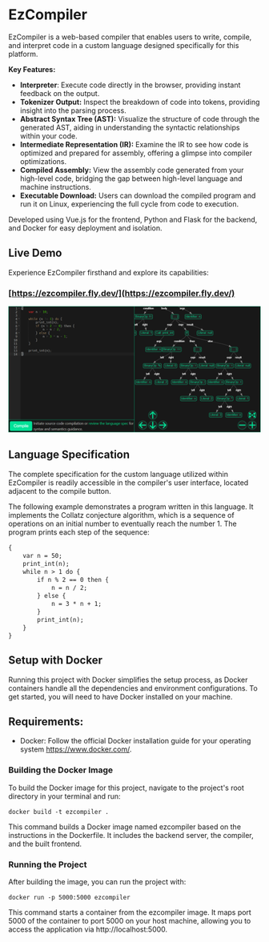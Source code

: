# EzCompiler

EzCompiler is a web-based compiler that enables users to write, compile, and interpret code in a custom language
designed specifically for this platform.

**Key Features:**

- **Interpreter**: Execute code directly in the browser, providing instant feedback on the output.
- **Tokenizer Output:** Inspect the breakdown of code into tokens, providing insight into the parsing process.
- **Abstract Syntax Tree (AST):** Visualize the structure of code through the generated AST, aiding in understanding the
  syntactic relationships within your code.
- **Intermediate Representation (IR):** Examine the IR to see how code is optimized and prepared for assembly, offering
  a glimpse into compiler optimizations.
- **Compiled Assembly:** View the assembly code generated from your high-level code, bridging the gap between high-level
  language and machine instructions.
- **Executable Download:** Users can download the compiled program and run it on Linux, experiencing the full cycle from
  code to execution.

Developed using Vue.js for the frontend, Python and Flask for the backend, and Docker for easy deployment and isolation.

## Live Demo

Experience EzCompiler firsthand and explore its capabilities:

### [https://ezcompiler.fly.dev/](https://ezcompiler.fly.dev/)

[![Try EzCompiler](ezcompiler.png)](https://ezcompiler.fly.dev/)

## Language Specification

The complete specification for the custom language utilized within EzCompiler is readily accessible in the compiler's
user interface, located adjacent to the compile button.

The following example demonstrates a program written in this language. It implements the Collatz conjecture algorithm,
which is a sequence of operations on an initial number to eventually reach the number 1. The program prints each step of
the sequence:

```
{
    var n = 50;
    print_int(n);
    while n > 1 do {
        if n % 2 == 0 then {
            n = n / 2;
        } else {
            n = 3 * n + 1;
        }
        print_int(n);
    }
}
```

## Setup with Docker

Running this project with Docker simplifies the setup process, as Docker containers handle all the dependencies and
environment configurations. To get started, you will need to have Docker installed on your machine.

## Requirements:

- Docker: Follow the official Docker installation guide for your operating system https://www.docker.com/.

### Building the Docker Image

To build the Docker image for this project, navigate to the project's root directory in your terminal and run:

    docker build -t ezcompiler .

This command builds a Docker image named ezcompiler based on the instructions in the Dockerfile. It includes the
backend
server, the compiler, and the built frontend.

### Running the Project

After building the image, you can run the project with:

    docker run -p 5000:5000 ezcompiler

This command starts a container from the ezcompiler image. It maps port 5000 of the container to port 5000 on your host
machine, allowing you to access the application via http://localhost:5000.
